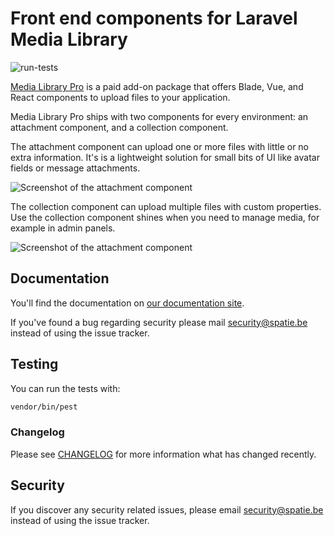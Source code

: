 # Front end components for Laravel Media Library 

![run-tests](https://github.com/spatie/laravel-medialibrary-pro/workflows/run-tests/badge.svg)

[Media Library Pro](http://medialibrary.pro) is a paid add-on package that offers Blade, Vue, and React components to upload files to your application.

Media Library Pro ships with two components for every environment: an attachment component, and a collection component.

The attachment component can upload one or more files with little or no extra information. It's is a lightweight solution for small bits of UI like avatar fields or message attachments.

![Screenshot of the attachment component](https://spatie.be/docs/laravel-medialibrary/v10/images/pro/attachment.png)

The collection component can upload multiple files with custom properties. Use the collection component shines when you need to manage media, for example in admin panels.

![Screenshot of the attachment component](https://spatie.be/docs/laravel-medialibrary/v10/images/pro/collection.png)

## Documentation

You'll find the documentation on [our documentation site](https://spatie.be/docs/laravel-medialibrary/v10/handling-uploads-with-media-library-pro/introduction).

If you've found a bug regarding security please mail [security@spatie.be](mailto:security@spatie.be) instead of using the issue tracker.

## Testing

You can run the tests with:

```bash
vendor/bin/pest
```

### Changelog

Please see [CHANGELOG](CHANGELOG.md) for more information what has changed recently.

## Security

If you discover any security related issues, please email [security@spatie.be](mailto:security@spatie.be) instead of using the issue tracker.
